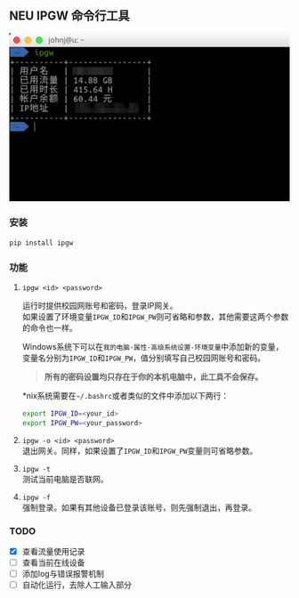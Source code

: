 ## NEU IPGW 命令行工具

![效果截图](_image/15.png)

### 安装

```bash
pip install ipgw
```

### 功能

1. `ipgw <id> <password>`  

    运行时提供校园网账号和密码，登录IP网关。  
    如果设置了环境变量`IPGW_ID`和`IPGW_PW`则可省略<id>和<password>参数，其他需要这两个参数的命令也一样。

    Windows系统下可以在`我的电脑-属性-高级系统设置-环境变量`中添加新的变量，变量名分别为`IPGW_ID`和`IPGW_PW`，值分别填写自己校园网账号和密码。
    > **所有的密码设置均只存在于你的本机电脑中，此工具不会保存。**

    *nix系统需要在`~/.bashrc`或者类似的文件中添加以下两行：  
    ```bash
    export IPGW_ID=<your_id>
    export IPGW_PW=<your_password>
    ```

2. `ipgw -o <id> <password>`  
    退出网关。同样，如果设置了`IPGW_ID`和`IPGW_PW`变量则可省略参数。

3. `ipgw -t`  
    测试当前电脑是否联网。

4. `ipgw -f`  
    强制登录。如果有其他设备已登录该账号，则先强制退出，再登录。

### TODO
- [x] 查看流量使用记录
- [ ] 查看当前在线设备
- [ ] 添加log与错误报警机制
- [ ] 自动化运行，去除人工输入部分